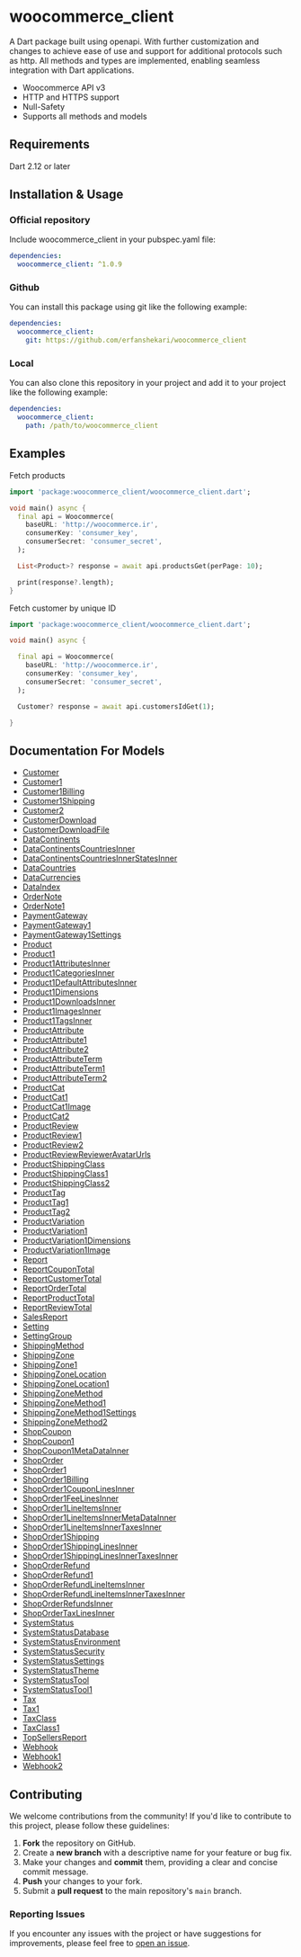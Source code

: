 # woocommerce_client
A Dart package built using openapi. With further customization and changes to achieve ease of use and support for additional protocols such as http. All methods and types are implemented, enabling seamless integration with Dart applications.

- Woocommerce API v3
- HTTP and HTTPS support
- Null-Safety
- Supports all methods and models

## Requirements

Dart 2.12 or later

## Installation & Usage

### Official repository
Include woocommerce_client in your pubspec.yaml file:
```yaml
dependencies:
  woocommerce_client: ^1.0.9

```

### Github
You can install this package using git like the following example:
```yaml
dependencies:
  woocommerce_client:
    git: https://github.com/erfanshekari/woocommerce_client
```

### Local
You can also clone this repository in your project and add it to your project like the following example:
```yaml
dependencies:
  woocommerce_client:
    path: /path/to/woocommerce_client
```

## Examples

Fetch products
```dart
import 'package:woocommerce_client/woocommerce_client.dart';

void main() async {
  final api = Woocommerce(
    baseURL: 'http://woocommerce.ir',
    consumerKey: 'consumer_key',
    consumerSecret: 'consumer_secret',
  );

  List<Product>? response = await api.productsGet(perPage: 10);

  print(response?.length);
}

```

Fetch customer by unique ID
```dart
import 'package:woocommerce_client/woocommerce_client.dart';

void main() async {

  final api = Woocommerce(
    baseURL: 'http://woocommerce.ir',
    consumerKey: 'consumer_key',
    consumerSecret: 'consumer_secret',
  );

  Customer? response = await api.customersIdGet(1);

}

```

## Documentation For Models

 - [Customer](doc//Customer.md)
 - [Customer1](doc//Customer1.md)
 - [Customer1Billing](doc//Customer1Billing.md)
 - [Customer1Shipping](doc//Customer1Shipping.md)
 - [Customer2](doc//Customer2.md)
 - [CustomerDownload](doc//CustomerDownload.md)
 - [CustomerDownloadFile](doc//CustomerDownloadFile.md)
 - [DataContinents](doc//DataContinents.md)
 - [DataContinentsCountriesInner](doc//DataContinentsCountriesInner.md)
 - [DataContinentsCountriesInnerStatesInner](doc//DataContinentsCountriesInnerStatesInner.md)
 - [DataCountries](doc//DataCountries.md)
 - [DataCurrencies](doc//DataCurrencies.md)
 - [DataIndex](doc//DataIndex.md)
 - [OrderNote](doc//OrderNote.md)
 - [OrderNote1](doc//OrderNote1.md)
 - [PaymentGateway](doc//PaymentGateway.md)
 - [PaymentGateway1](doc//PaymentGateway1.md)
 - [PaymentGateway1Settings](doc//PaymentGateway1Settings.md)
 - [Product](doc//Product.md)
 - [Product1](doc//Product1.md)
 - [Product1AttributesInner](doc//Product1AttributesInner.md)
 - [Product1CategoriesInner](doc//Product1CategoriesInner.md)
 - [Product1DefaultAttributesInner](doc//Product1DefaultAttributesInner.md)
 - [Product1Dimensions](doc//Product1Dimensions.md)
 - [Product1DownloadsInner](doc//Product1DownloadsInner.md)
 - [Product1ImagesInner](doc//Product1ImagesInner.md)
 - [Product1TagsInner](doc//Product1TagsInner.md)
 - [ProductAttribute](doc//ProductAttribute.md)
 - [ProductAttribute1](doc//ProductAttribute1.md)
 - [ProductAttribute2](doc//ProductAttribute2.md)
 - [ProductAttributeTerm](doc//ProductAttributeTerm.md)
 - [ProductAttributeTerm1](doc//ProductAttributeTerm1.md)
 - [ProductAttributeTerm2](doc//ProductAttributeTerm2.md)
 - [ProductCat](doc//ProductCat.md)
 - [ProductCat1](doc//ProductCat1.md)
 - [ProductCat1Image](doc//ProductCat1Image.md)
 - [ProductCat2](doc//ProductCat2.md)
 - [ProductReview](doc//ProductReview.md)
 - [ProductReview1](doc//ProductReview1.md)
 - [ProductReview2](doc//ProductReview2.md)
 - [ProductReviewReviewerAvatarUrls](doc//ProductReviewReviewerAvatarUrls.md)
 - [ProductShippingClass](doc//ProductShippingClass.md)
 - [ProductShippingClass1](doc//ProductShippingClass1.md)
 - [ProductShippingClass2](doc//ProductShippingClass2.md)
 - [ProductTag](doc//ProductTag.md)
 - [ProductTag1](doc//ProductTag1.md)
 - [ProductTag2](doc//ProductTag2.md)
 - [ProductVariation](doc//ProductVariation.md)
 - [ProductVariation1](doc//ProductVariation1.md)
 - [ProductVariation1Dimensions](doc//ProductVariation1Dimensions.md)
 - [ProductVariation1Image](doc//ProductVariation1Image.md)
 - [Report](doc//Report.md)
 - [ReportCouponTotal](doc//ReportCouponTotal.md)
 - [ReportCustomerTotal](doc//ReportCustomerTotal.md)
 - [ReportOrderTotal](doc//ReportOrderTotal.md)
 - [ReportProductTotal](doc//ReportProductTotal.md)
 - [ReportReviewTotal](doc//ReportReviewTotal.md)
 - [SalesReport](doc//SalesReport.md)
 - [Setting](doc//Setting.md)
 - [SettingGroup](doc//SettingGroup.md)
 - [ShippingMethod](doc//ShippingMethod.md)
 - [ShippingZone](doc//ShippingZone.md)
 - [ShippingZone1](doc//ShippingZone1.md)
 - [ShippingZoneLocation](doc//ShippingZoneLocation.md)
 - [ShippingZoneLocation1](doc//ShippingZoneLocation1.md)
 - [ShippingZoneMethod](doc//ShippingZoneMethod.md)
 - [ShippingZoneMethod1](doc//ShippingZoneMethod1.md)
 - [ShippingZoneMethod1Settings](doc//ShippingZoneMethod1Settings.md)
 - [ShippingZoneMethod2](doc//ShippingZoneMethod2.md)
 - [ShopCoupon](doc//ShopCoupon.md)
 - [ShopCoupon1](doc//ShopCoupon1.md)
 - [ShopCoupon1MetaDataInner](doc//ShopCoupon1MetaDataInner.md)
 - [ShopOrder](doc//ShopOrder.md)
 - [ShopOrder1](doc//ShopOrder1.md)
 - [ShopOrder1Billing](doc//ShopOrder1Billing.md)
 - [ShopOrder1CouponLinesInner](doc//ShopOrder1CouponLinesInner.md)
 - [ShopOrder1FeeLinesInner](doc//ShopOrder1FeeLinesInner.md)
 - [ShopOrder1LineItemsInner](doc//ShopOrder1LineItemsInner.md)
 - [ShopOrder1LineItemsInnerMetaDataInner](doc//ShopOrder1LineItemsInnerMetaDataInner.md)
 - [ShopOrder1LineItemsInnerTaxesInner](doc//ShopOrder1LineItemsInnerTaxesInner.md)
 - [ShopOrder1Shipping](doc//ShopOrder1Shipping.md)
 - [ShopOrder1ShippingLinesInner](doc//ShopOrder1ShippingLinesInner.md)
 - [ShopOrder1ShippingLinesInnerTaxesInner](doc//ShopOrder1ShippingLinesInnerTaxesInner.md)
 - [ShopOrderRefund](doc//ShopOrderRefund.md)
 - [ShopOrderRefund1](doc//ShopOrderRefund1.md)
 - [ShopOrderRefundLineItemsInner](doc//ShopOrderRefundLineItemsInner.md)
 - [ShopOrderRefundLineItemsInnerTaxesInner](doc//ShopOrderRefundLineItemsInnerTaxesInner.md)
 - [ShopOrderRefundsInner](doc//ShopOrderRefundsInner.md)
 - [ShopOrderTaxLinesInner](doc//ShopOrderTaxLinesInner.md)
 - [SystemStatus](doc//SystemStatus.md)
 - [SystemStatusDatabase](doc//SystemStatusDatabase.md)
 - [SystemStatusEnvironment](doc//SystemStatusEnvironment.md)
 - [SystemStatusSecurity](doc//SystemStatusSecurity.md)
 - [SystemStatusSettings](doc//SystemStatusSettings.md)
 - [SystemStatusTheme](doc//SystemStatusTheme.md)
 - [SystemStatusTool](doc//SystemStatusTool.md)
 - [SystemStatusTool1](doc//SystemStatusTool1.md)
 - [Tax](doc//Tax.md)
 - [Tax1](doc//Tax1.md)
 - [TaxClass](doc//TaxClass.md)
 - [TaxClass1](doc//TaxClass1.md)
 - [TopSellersReport](doc//TopSellersReport.md)
 - [Webhook](doc//Webhook.md)
 - [Webhook1](doc//Webhook1.md)
 - [Webhook2](doc//Webhook2.md)



## Contributing

We welcome contributions from the community! If you'd like to contribute to this project, please follow these guidelines:

1. **Fork** the repository on GitHub.
2. Create a **new branch** with a descriptive name for your feature or bug fix.
3. Make your changes and **commit** them, providing a clear and concise commit message.
4. **Push** your changes to your fork.
5. Submit a **pull request** to the main repository's `main` branch.


### Reporting Issues

If you encounter any issues with the project or have suggestions for improvements, please feel free to [open an issue](https://github.com/erfanshekari/woocommerce_client/issues).

